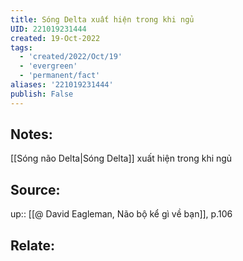 ```yaml
---
title: Sóng Delta xuất hiện trong khi ngủ
UID: 221019231444
created: 19-Oct-2022
tags:
  - 'created/2022/Oct/19'
  - 'evergreen'
  - 'permanent/fact'
aliases: '221019231444'
publish: False
---
```

## Notes:
[[Sóng não Delta|Sóng Delta]] xuất hiện trong khi ngủ

## Source:
up:: [[@ David Eagleman, Não bộ kể gì về bạn]], p.106

## Relate:
